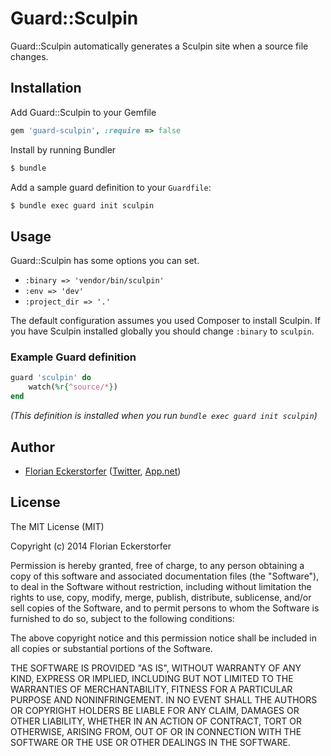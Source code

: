 Guard::Sculpin
==============

Guard::Sculpin automatically generates a Sculpin site when a source file changes.


Installation
------------

Add Guard::Sculpin to your Gemfile

```ruby
gem 'guard-sculpin', :require => false
```

Install by running Bundler

```bash
$ bundle
```

Add a sample guard definition to your `Guardfile`:

```bash
$ bundle exec guard init sculpin
```


Usage
-----

Guard::Sculpin has some options you can set.

- `:binary => 'vendor/bin/sculpin'`
- `:env => 'dev'`
- `:project_dir => '.'`

The default configuration assumes you used Composer to install Sculpin. If you have Sculpin installed globally you should change `:binary` to `sculpin`.

### Example Guard definition

```ruby
guard 'sculpin' do
    watch(%r{^source/*})
end
```

*(This definition is installed when you run `bundle exec guard init sculpin`)*


Author
------

- [Florian Eckerstorfer](http://florian.ec) ([Twitter](http://twitter.com/Florian_), [App.net](http://app.net/florian))


License
-------

The MIT License (MIT)

Copyright (c) 2014 Florian Eckerstorfer

Permission is hereby granted, free of charge, to any person obtaining a copy
of this software and associated documentation files (the "Software"), to deal
in the Software without restriction, including without limitation the rights
to use, copy, modify, merge, publish, distribute, sublicense, and/or sell
copies of the Software, and to permit persons to whom the Software is
furnished to do so, subject to the following conditions:

The above copyright notice and this permission notice shall be included in
all copies or substantial portions of the Software.

THE SOFTWARE IS PROVIDED "AS IS", WITHOUT WARRANTY OF ANY KIND, EXPRESS OR
IMPLIED, INCLUDING BUT NOT LIMITED TO THE WARRANTIES OF MERCHANTABILITY,
FITNESS FOR A PARTICULAR PURPOSE AND NONINFRINGEMENT. IN NO EVENT SHALL THE
AUTHORS OR COPYRIGHT HOLDERS BE LIABLE FOR ANY CLAIM, DAMAGES OR OTHER
LIABILITY, WHETHER IN AN ACTION OF CONTRACT, TORT OR OTHERWISE, ARISING FROM,
OUT OF OR IN CONNECTION WITH THE SOFTWARE OR THE USE OR OTHER DEALINGS IN
THE SOFTWARE.
